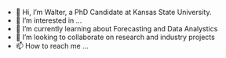- 👋 Hi, I’m Walter, a PhD Candidate at Kansas State University.
- 👀 I’m interested in ...
- 🌱 I’m currently learning about Forecasting and Data Analystics
- 💞️ I’m looking to collaborate on research and industry projects
- 📫 How to reach me ...


<!---
walteracp/walteracp is a ✨ special ✨ repository because its `README.md` (this file) appears on your GitHub profile.
You can click the Preview link to take a look at your changes.
--->
